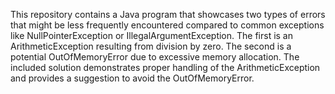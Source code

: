 This repository contains a Java program that showcases two types of errors that might be less frequently encountered compared to common exceptions like NullPointerException or IllegalArgumentException. The first is an ArithmeticException resulting from division by zero. The second is a potential OutOfMemoryError due to excessive memory allocation.  The included solution demonstrates proper handling of the ArithmeticException and provides a suggestion to avoid the OutOfMemoryError.